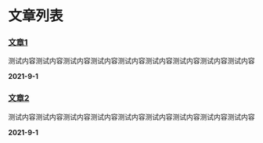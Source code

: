 # 文章列表

### [文章1](./post.html#pages/post/测试文章1.md)

测试内容测试内容测试内容测试内容测试内容测试内容测试内容测试内容测试内容

**2021-9-1**

### [文章2](./post.html#pages/post/测试文章1.md)
测试内容测试内容测试内容测试内容测试内容测试内容测试内容测试内容测试内容

**2021-9-1**